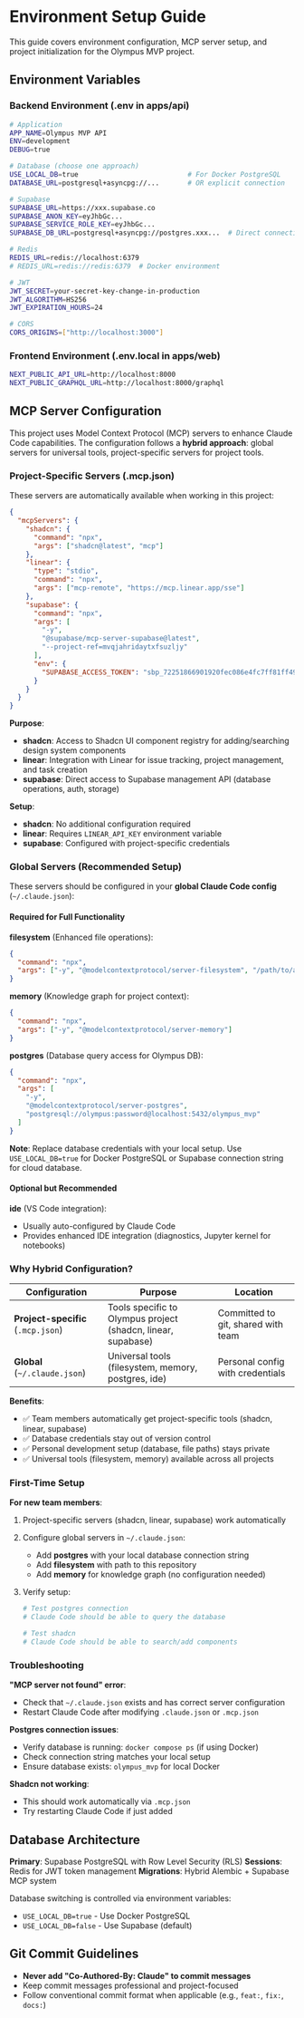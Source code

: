 # Environment Setup Guide

This guide covers environment configuration, MCP server setup, and project initialization for the Olympus MVP project.

## Environment Variables

### Backend Environment (.env in apps/api)

```bash
# Application
APP_NAME=Olympus MVP API
ENV=development
DEBUG=true

# Database (choose one approach)
USE_LOCAL_DB=true                           # For Docker PostgreSQL
DATABASE_URL=postgresql+asyncpg://...       # OR explicit connection

# Supabase
SUPABASE_URL=https://xxx.supabase.co
SUPABASE_ANON_KEY=eyJhbGc...
SUPABASE_SERVICE_ROLE_KEY=eyJhbGc...
SUPABASE_DB_URL=postgresql+asyncpg://postgres.xxx...  # Direct connection

# Redis
REDIS_URL=redis://localhost:6379
# REDIS_URL=redis://redis:6379  # Docker environment

# JWT
JWT_SECRET=your-secret-key-change-in-production
JWT_ALGORITHM=HS256
JWT_EXPIRATION_HOURS=24

# CORS
CORS_ORIGINS=["http://localhost:3000"]
```

### Frontend Environment (.env.local in apps/web)

```bash
NEXT_PUBLIC_API_URL=http://localhost:8000
NEXT_PUBLIC_GRAPHQL_URL=http://localhost:8000/graphql
```

## MCP Server Configuration

This project uses Model Context Protocol (MCP) servers to enhance Claude Code capabilities. The configuration follows a **hybrid approach**: global servers for universal tools, project-specific servers for project tools.

### Project-Specific Servers (.mcp.json)

These servers are automatically available when working in this project:

```json
{
  "mcpServers": {
    "shadcn": {
      "command": "npx",
      "args": ["shadcn@latest", "mcp"]
    },
    "linear": {
      "type": "stdio",
      "command": "npx",
      "args": ["mcp-remote", "https://mcp.linear.app/sse"]
    },
    "supabase": {
      "command": "npx",
      "args": [
        "-y",
        "@supabase/mcp-server-supabase@latest",
        "--project-ref=mvqjahridaytxfsuzljy"
      ],
      "env": {
        "SUPABASE_ACCESS_TOKEN": "sbp_72251866901920fec086e4fc7ff81ff4993b3f17"
      }
    }
  }
}
```

**Purpose**:

- **shadcn**: Access to Shadcn UI component registry for adding/searching design system components
- **linear**: Integration with Linear for issue tracking, project management, and task creation
- **supabase**: Direct access to Supabase management API (database operations, auth, storage)

**Setup**:

- **shadcn**: No additional configuration required
- **linear**: Requires `LINEAR_API_KEY` environment variable
- **supabase**: Configured with project-specific credentials

### Global Servers (Recommended Setup)

These servers should be configured in your **global Claude Code config** (`~/.claude.json`):

#### Required for Full Functionality

**filesystem** (Enhanced file operations):

```json
{
  "command": "npx",
  "args": ["-y", "@modelcontextprotocol/server-filesystem", "/path/to/athena"]
}
```

**memory** (Knowledge graph for project context):

```json
{
  "command": "npx",
  "args": ["-y", "@modelcontextprotocol/server-memory"]
}
```

**postgres** (Database query access for Olympus DB):

```json
{
  "command": "npx",
  "args": [
    "-y",
    "@modelcontextprotocol/server-postgres",
    "postgresql://olympus:password@localhost:5432/olympus_mvp"
  ]
}
```

**Note**: Replace database credentials with your local setup. Use `USE_LOCAL_DB=true` for Docker PostgreSQL or Supabase connection string for cloud database.

#### Optional but Recommended

**ide** (VS Code integration):

- Usually auto-configured by Claude Code
- Provides enhanced IDE integration (diagnostics, Jupyter kernel for notebooks)

### Why Hybrid Configuration?

| Configuration                      | Purpose                                                      | Location                           |
| ---------------------------------- | ------------------------------------------------------------ | ---------------------------------- |
| **Project-specific** (`.mcp.json`) | Tools specific to Olympus project (shadcn, linear, supabase) | Committed to git, shared with team |
| **Global** (`~/.claude.json`)      | Universal tools (filesystem, memory, postgres, ide)          | Personal config with credentials   |

**Benefits**:

- ✅ Team members automatically get project-specific tools (shadcn, linear, supabase)
- ✅ Database credentials stay out of version control
- ✅ Personal development setup (database, file paths) stays private
- ✅ Universal tools (filesystem, memory) available across all projects

### First-Time Setup

**For new team members**:

1. Project-specific servers (shadcn, linear, supabase) work automatically
2. Configure global servers in `~/.claude.json`:
   - Add **postgres** with your local database connection string
   - Add **filesystem** with path to this repository
   - Add **memory** for knowledge graph (no configuration needed)

3. Verify setup:

   ```bash
   # Test postgres connection
   # Claude Code should be able to query the database

   # Test shadcn
   # Claude Code should be able to search/add components
   ```

### Troubleshooting

**"MCP server not found" error**:

- Check that `~/.claude.json` exists and has correct server configuration
- Restart Claude Code after modifying `.claude.json` or `.mcp.json`

**Postgres connection issues**:

- Verify database is running: `docker compose ps` (if using Docker)
- Check connection string matches your local setup
- Ensure database exists: `olympus_mvp` for local Docker

**Shadcn not working**:

- This should work automatically via `.mcp.json`
- Try restarting Claude Code if just added

## Database Architecture

**Primary**: Supabase PostgreSQL with Row Level Security (RLS)
**Sessions**: Redis for JWT token management
**Migrations**: Hybrid Alembic + Supabase MCP system

Database switching is controlled via environment variables:

- `USE_LOCAL_DB=true` - Use Docker PostgreSQL
- `USE_LOCAL_DB=false` - Use Supabase (default)

## Git Commit Guidelines

- **Never add "Co-Authored-By: Claude" to commit messages**
- Keep commit messages professional and project-focused
- Follow conventional commit format when applicable (e.g., `feat:`, `fix:`, `docs:`)
